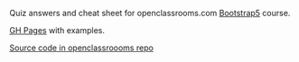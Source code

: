 Quiz answers and cheat sheet for openclassrooms.com [Bootstrap5](https://openclassrooms.com/en/courses/7542506-creez-des-sites-web-responsives-avec-bootstrap-5) course.

[GH Pages](https://reregaga.github.io/OC-7542506-bootstrap5-fr/) with examples.

[Source code in openclassroooms repo](https://github.com/OpenClassrooms-Student-Center/cours-Bootstrap-5)
